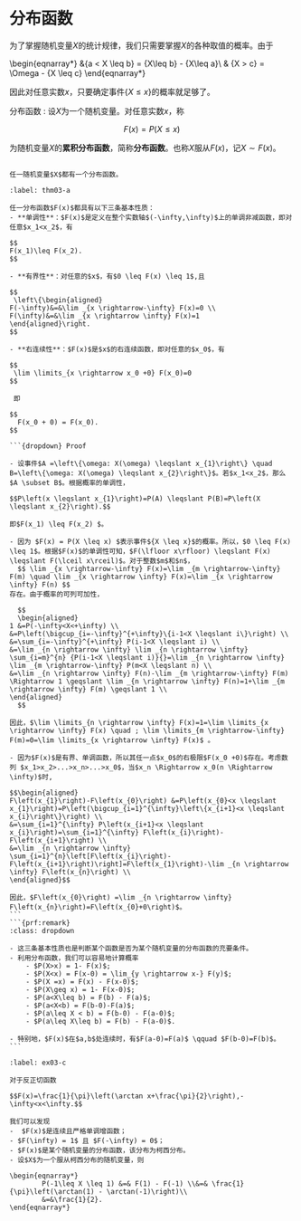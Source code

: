 # 分布函数

为了掌握随机变量$X$的统计规律，我们只需要掌握$X$的各种取值的概率。由于

\begin{eqnarray*}
&\{a < X \leq b\} = \{X\leq b\} - \{X\leq a\}\\
& \{X > c\} = \Omega - \{X \leq c\}
\end{eqnarray*}

因此对任意实数$x$，只要确定事件$\{X\leq x\}$的概率就足够了。

分布函数
: 设$X$为一个随机变量。对任意实数$x$，称

$$
F(x) = P(X\leq x)
$$

为随机变量$X$的**累积分布函数**，简称**分布函数**。也称$X$服从$F(x)$，记$X\sim F(x)$。

```{prf:remark}

任一随机变量$X$都有一个分布函数。
```

````{prf:theorem} 
:label: thm03-a

任一分布函数$F(x)$都具有以下三条基本性质：
- **单调性**：$F(x)$是定义在整个实数轴$(-\infty,\infty)$上的单调非减函数，即对任意$x_1<x_2$，有

$$
F(x_1)\leq F(x_2).
$$

- **有界性**：对任意的$x$，有$0 \leq F(x) \leq 1$,且

$$
 \left\{\begin{aligned}
F(-\infty)&=&\lim _{x \rightarrow-\infty} F(x)=0 \\
F(\infty)&=&\lim _{x \rightarrow \infty} F(x)=1
\end{aligned}\right.
$$

- **右连续性**：$F(x)$是$x$的右连续函数，即对任意的$x_0$，有

$$
 \lim \limits_{x \rightarrow x_0 +0} F(x_0)=0
$$
 
 即
 
$$
  F(x_0 + 0) = F(x_0).
$$

```{dropdown} Proof

- 设事件$A =\left\{\omega: X(\omega) \leqslant x_{1}\right\} \quad B=\left\{\omega: X(\omega) \leqslant x_{2}\right\}$。若$x_1<x_2$，那么 $A \subset B$。根据概率的单调性，

$$P\left(x \leqslant x_{1}\right)=P(A) \leqslant P(B)=P\left(X \leqslant x_{2}\right).$$

即$F(x_1) \leq F(x_2) $。

- 因为 $F(x) = P(X \leq x) $表示事件${X \leq x}$的概率。所以，$0 \leq F(x) \leq 1$。根据$F(x)$的单调性可知，$F(\lfloor x\rfloor) \leqslant F(x) \leqslant F(\lceil x\rceil)$。对于整数$m$和$n$，
  $$ \lim _{x \rightarrow-\infty} F(x)=\lim _{m \rightarrow-\infty} F(m) \quad \lim _{x \rightarrow \infty} F(x)=\lim _{x \rightarrow \infty} F(n) $$
存在。由于概率的可列可加性，

  $$
  \begin{aligned}
1 &=P(-\infty<X<+\infty) \\
&=P\left(\bigcup_{i=-\infty}^{+\infty}\{i-1<X \leqslant i\}\right) \\
&=\sum_{i=-\infty}^{+\infty} P(i-1<X \leqslant i) \\
&=\lim _{n \rightarrow \infty} \lim _{n \rightarrow \infty} \sum_{i=m}^{n} {P(i-1<X \leqslant i)}{}=\lim _{n \rightarrow \infty} \lim _{m \rightarrow-\infty} P(m<X \leqslant n) \\
&=\lim _{n \rightarrow \infty} F(n)-\lim _{m \rightarrow-\infty} F(m) \Rightarrow 1 \geqslant \lim _{n \rightarrow \infty} F(n)=1+\lim _{m \rightarrow \infty} F(m) \geqslant 1 \\
\end{aligned}
  $$
  
因此，$\lim \limits_{n \rightarrow \infty} F(x)=1=\lim \limits_{x \rightarrow \infty} F(x) \quad ; \lim \limits_{m \rightarrow-\infty} F(m)=0=\lim \limits_{x \rightarrow \infty} F(x)$ 。

- 因为$F(x)$是有界、单调函数，所以其任一点$x_0$的右极限$F(x_0 +0)$存在。考虑数列 $x_1>x_2>...>x_n>...>x_0$，当$x_n \Rightarrow x_0(n \Rightarrow \infty)$时,

$$\begin{aligned}
F\left(x_{1}\right)-F\left(x_{0}\right) &=P\left(x_{0}<x \leqslant x_{1}\right)=P\left(\bigcup_{i=1}^{\infty}\left\{x_{i+1}<x \leqslant x_{i}\right\}\right) \\
&=\sum_{i=1}^{\infty} P\left(x_{i+1}<x \leqslant x_{i}\right)=\sum_{i=1}^{\infty} F\left(x_{i}\right)-F\left(x_{i+1}\right) \\
&=\lim _{n \rightarrow \infty} \sum_{i=1}^{n}\left[F\left(x_{i}\right)-F\left(x_{i+1}\right)\right]=F\left(x_{1}\right)-\lim _{n \rightarrow \infty} F\left(x_{n}\right) \\
\end{aligned}$$

因此，$F\left(x_{0}\right) =\lim _{n \rightarrow \infty} F\left(x_{n}\right)=F\left(x_{0}+0\right)$。
```
```{prf:remark} 
:class: dropdown

- 这三条基本性质也是判断某个函数是否为某个随机变量的分布函数的充要条件。
- 利用分布函数，我们可以容易地计算概率
	- $P(X>x) = 1- F(x)$;
	- $P(X<x) = F(x-0) = \lim_{y \rightarrow x-} F(y)$;
	- $P(X =x) = F(x) - F(x-0)$;
	- $P(X\geq x) = 1- F(x-0)$;
	- $P(a<X\leq b) = F(b) - F(a)$;
	- $P(a<X<b) = F(b-0)-F(a)$; 
	- $P(a\leq X < b) = F(b-0) - F(a-0)$;
	- $P(a\leq X\leq b) = F(b) - F(a-0)$.

- 特别地，$F(x)$在$a,b$处连续时，有$F(a-0)=F(a)$ \qquad $F(b-0)=F(b)$。
```
````

```{prf:example}
:label: ex03-c

对于反正切函数

$$F(x)=\frac{1}{\pi}\left(\arctan x+\frac{\pi}{2}\right),-\infty<x<\infty.$$

我们可以发现
-  $F(x)$是连续且严格单调增函数；
- $F(\infty) = 1$ 且 $F(-\infty) = 0$；
- $F(x)$是某个随机变量的分布函数，该分布为柯西分布。
- 设$X$为一个服从柯西分布的随机变量，则

\begin{eqnarray*}
        P(-1\leq X \leq 1) &=& F(1) - F(-1) \\&=& \frac{1}{\pi}\left(\arctan(1) - \arctan(-1)\right)\\
        &=&\frac{1}{2}.
\end{eqnarray*}
```


